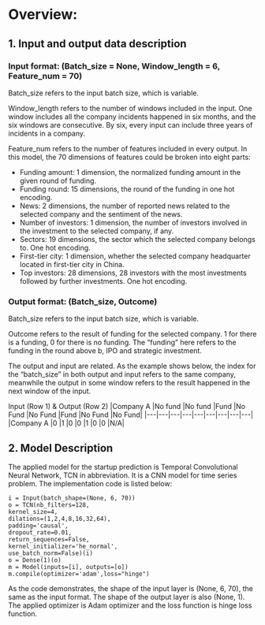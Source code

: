 # Overview:

## 1. Input and output data description

### Input format: (Batch_size = None, Window_length = 6, Feature_num = 70)

Batch_size refers to the input batch size, which is variable.

Window_length refers to the number of windows included in the input. 
One window includes all the company incidents happened in six months, and the six windows are consecutive. 
By six, every input can include three years of incidents in a company.

Feature_num refers to the number of features included in every output. In this model, the 70 dimensions of features could be broken into eight parts:
*	Funding amount: 1 dimension, the normalized funding amount in the given round of funding.
* Funding round: 15 dimensions, the round of the funding in one hot encoding.
*	News: 2 dimensions, the number of reported news related to the selected company and the sentiment of the news.
*	Number of investors: 1 dimension, the number of investors involved in the investment to the selected company, if any.
*	Sectors: 19 dimensions, the sector which the selected company belongs to. One hot encoding.
*	First-tier city: 1 dimension, whether the selected company headquarter located in first-tier city in China.
*	Top investors: 28 dimensions, 28 investors with the most investments followed by further investments. One hot encoding.

### Output format: (Batch_size, Outcome)

Batch_size refers to the input batch size, which is variable.

Outcome refers to the result of funding for the selected company. 
1 for there is a funding, 0 for there is no funding. 
The “funding” here refers to the funding in the round above b, IPO and strategic investment.

The output and input are related. As the example shows below, the index for the “batch_size” in both output and input refers to the same company, meanwhile the output in some window refers to the result happened in the next window of the input.

Input (Row 1) & Output (Row 2)
|Company A	|No fund	|No fund	|Fund	|No Fund	|No Fund	|Fund	|No Fund	|No Fund|
|---|---|---|---|---|---|---|---|---|
|Company A	|0	|1	|0	|0	|1	|0	|0	|N/A|


## 2. Model Description

The applied model for the startup prediction is Temporal Convolutional Neural Network, 
TCN in abbreviation. It is a CNN model for time series problem.
The implementation code is listed below:

```
i = Input(batch_shape=(None, 6, 70))
o = TCN(nb_filters=128,
kernel_size=4,
dilations=(1,2,4,8,16,32,64),
padding='causal',
dropout_rate=0.01,
return_sequences=False,
kernel_initializer='he_normal',
use_batch_norm=False)(i)
o = Dense(1)(o)
m = Model(inputs=[i], outputs=[o])
m.compile(optimizer='adam',loss="hinge")
```
As the code demonstrates, the shape of the input layer is (None, 6, 70), the same as the input format. The shape of the output layer is also (None, 1). The applied optimizer is Adam optimizer and the loss function is hinge loss function.
